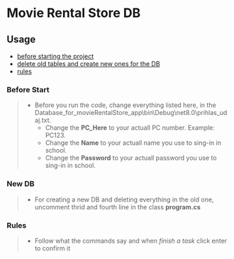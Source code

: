 
# Movie Rental Store DB

 ## Usage
 - [before starting the project](#start)
 - [delete old tables and create new ones for the DB](#New-DB)
 - [rules](#rules)


 ### <a name="start"></a>Before Start
> - Before you run the code, change everything listed here, in the Database_for_movieRentalStore_app\bin\Debug\net8.0\prihlas_udaj.txt.
>    - Change the <strong>PC_Here</strong> to your actuall PC number. Example: PC123.
>    - Change the <strong>Name</strong> to your actuall name you use to sing-in in school.
>    - Change the <strong>Password</strong> to your actuall password you use to sing-in in school.


 ### <a name="New-DB"></a>New DB
> - For creating a new DB and deleting everything in the old one, uncomment thrid and fourth line in the class <strong>program.cs</strong>


 ### <a name="rules"></a>Rules
> - Follow what the commands say and when *finish a task* click enter to confirm it
